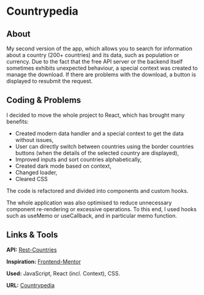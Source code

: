 # Countrypedia

## About

My second version of the app, which allows you to search for information about a country (200+ countries) and its data, such as population or currency. Due to the fact that the free API server or the backend itself sometimes exhibits unexpected behaviour, a special context was created to manage the download. If there are problems with the download, a button is displayed to resubmit the request.

## Coding & Problems

I decided to move the whole project to React, which has brought many benefits:

- Created modern data handler and a special context to get the data without issues,
- User can directly switch between countries using the border countries buttons (when the details of the selected country are displayed),
- Improved inputs and sort countries alphabetically,
- Created dark mode based on context,
- Changed loader,
- Cleared CSS

The code is refactored and divided into components and custom hooks.

The whole application was also optimised to reduce unnecessary component re-rendering or excessive operations. To this end, I used hooks such as useMemo or useCallback, and in particular memo function.

## Links & Tools

**API:** [Rest-Countries](https://restcountries.com/)

**Inspiration:** [Frontend-Mentor](https://www.frontendmentor.io/challenges/rest-countries-api-with-color-theme-switcher-5cacc469fec04111f7b848ca)

**Used:** JavaScript, React (incl. Context), CSS.

**URL:** [Countrypedia](https://countrypedia-project.vercel.app/)
